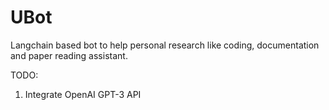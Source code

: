 # UBot
Langchain based bot to help personal research like coding, documentation and paper reading assistant.


TODO:

1. Integrate OpenAI GPT-3 API
